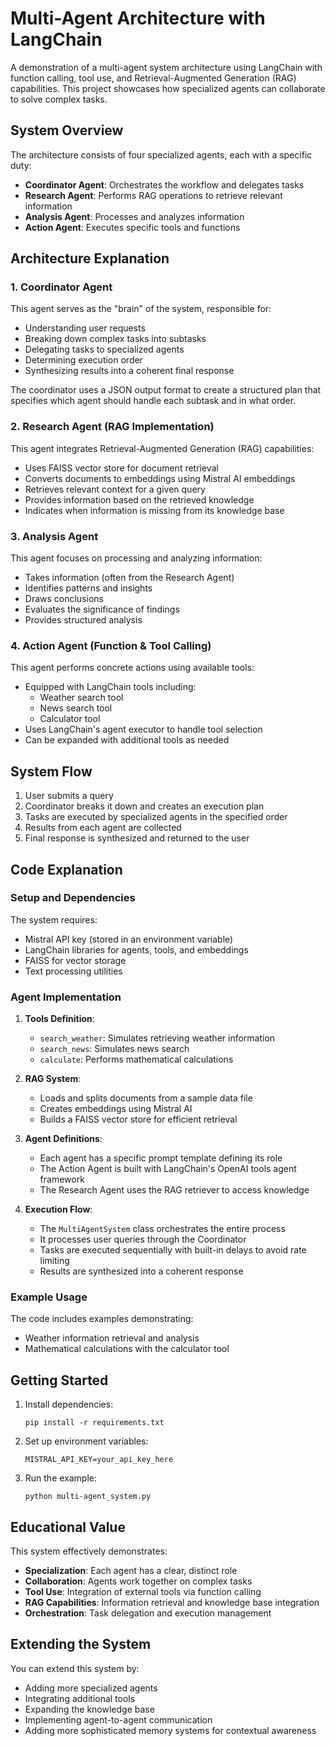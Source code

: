 # Multi-Agent Architecture with LangChain

A demonstration of a multi-agent system architecture using LangChain with function calling, tool use, and Retrieval-Augmented Generation (RAG) capabilities. This project showcases how specialized agents can collaborate to solve complex tasks.

## System Overview

The architecture consists of four specialized agents, each with a specific duty:

- **Coordinator Agent**: Orchestrates the workflow and delegates tasks
- **Research Agent**: Performs RAG operations to retrieve relevant information
- **Analysis Agent**: Processes and analyzes information
- **Action Agent**: Executes specific tools and functions

## Architecture Explanation

### 1. Coordinator Agent

This agent serves as the "brain" of the system, responsible for:

- Understanding user requests
- Breaking down complex tasks into subtasks
- Delegating tasks to specialized agents
- Determining execution order
- Synthesizing results into a coherent final response

The coordinator uses a JSON output format to create a structured plan that specifies which agent should handle each subtask and in what order.

### 2. Research Agent (RAG Implementation)

This agent integrates Retrieval-Augmented Generation (RAG) capabilities:

- Uses FAISS vector store for document retrieval
- Converts documents to embeddings using Mistral AI embeddings
- Retrieves relevant context for a given query
- Provides information based on the retrieved knowledge
- Indicates when information is missing from its knowledge base

### 3. Analysis Agent

This agent focuses on processing and analyzing information:

- Takes information (often from the Research Agent)
- Identifies patterns and insights
- Draws conclusions
- Evaluates the significance of findings
- Provides structured analysis

### 4. Action Agent (Function & Tool Calling)

This agent performs concrete actions using available tools:

- Equipped with LangChain tools including:
  - Weather search tool
  - News search tool
  - Calculator tool
- Uses LangChain's agent executor to handle tool selection
- Can be expanded with additional tools as needed

## System Flow

1. User submits a query
2. Coordinator breaks it down and creates an execution plan
3. Tasks are executed by specialized agents in the specified order
4. Results from each agent are collected
5. Final response is synthesized and returned to the user

## Code Explanation

### Setup and Dependencies

The system requires:
- Mistral API key (stored in an environment variable)
- LangChain libraries for agents, tools, and embeddings
- FAISS for vector storage
- Text processing utilities

### Agent Implementation

1. **Tools Definition**:
   - `search_weather`: Simulates retrieving weather information
   - `search_news`: Simulates news search
   - `calculate`: Performs mathematical calculations

2. **RAG System**:
   - Loads and splits documents from a sample data file
   - Creates embeddings using Mistral AI
   - Builds a FAISS vector store for efficient retrieval

3. **Agent Definitions**:
   - Each agent has a specific prompt template defining its role
   - The Action Agent is built with LangChain's OpenAI tools agent framework
   - The Research Agent uses the RAG retriever to access knowledge

4. **Execution Flow**:
   - The `MultiAgentSystem` class orchestrates the entire process
   - It processes user queries through the Coordinator
   - Tasks are executed sequentially with built-in delays to avoid rate limiting
   - Results are synthesized into a coherent response

### Example Usage

The code includes examples demonstrating:
- Weather information retrieval and analysis
- Mathematical calculations with the calculator tool

## Getting Started

1. Install dependencies:
   ```
   pip install -r requirements.txt
   ```

2. Set up environment variables:
   ```
   MISTRAL_API_KEY=your_api_key_here
   ```

3. Run the example:
   ```
   python multi-agent_system.py
   ```

## Educational Value

This system effectively demonstrates:

- **Specialization**: Each agent has a clear, distinct role
- **Collaboration**: Agents work together on complex tasks
- **Tool Use**: Integration of external tools via function calling
- **RAG Capabilities**: Information retrieval and knowledge base integration
- **Orchestration**: Task delegation and execution management

## Extending the System

You can extend this system by:

- Adding more specialized agents
- Integrating additional tools
- Expanding the knowledge base
- Implementing agent-to-agent communication
- Adding more sophisticated memory systems for contextual awareness